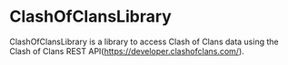 # ClashOfClansLibrary
ClashOfClansLibrary is a library to access Clash of Clans data using the Clash of Clans REST API(https://developer.clashofclans.com/).
